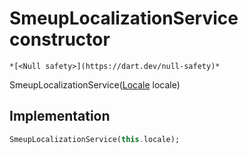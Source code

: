 


# SmeupLocalizationService constructor




    *[<Null safety>](https://dart.dev/null-safety)*



SmeupLocalizationService([Locale](https://api.flutter.dev/flutter/dart-ui/Locale-class.html) locale)





## Implementation

```dart
SmeupLocalizationService(this.locale);
```







